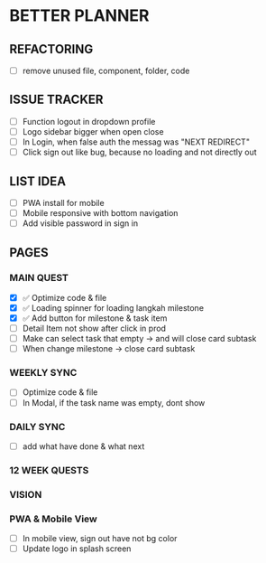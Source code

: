 # BETTER PLANNER

## REFACTORING
- [ ] remove unused file, component, folder, code

## ISSUE TRACKER
- [ ] Function logout in dropdown profile
- [ ] Logo sidebar bigger when open close
- [ ] In Login, when false auth the messag was "NEXT REDIRECT"
- [ ] Click sign out like bug, because no loading and not directly out

## LIST IDEA
- [ ] PWA install for mobile
- [ ] Mobile responsive with bottom navigation
- [ ] Add visible password in sign in

## PAGES
### MAIN QUEST
- [x] ✅ Optimize code & file
- [x] ✅ Loading spinner for loading langkah milestone
- [x] ✅ Add button for milestone & task item
- [ ] Detail Item not show after click in prod
- [ ] Make can select task that empty -> and will close card subtask
- [ ] When change milestone -> close card subtask

### WEEKLY SYNC
- [ ] Optimize code & file
- [ ] In Modal, if the task name was empty, dont show 

### DAILY SYNC
- [ ] add what have done & what next

### 12 WEEK QUESTS

### VISION

### PWA & Mobile View
- [ ] In mobile view, sign out have not bg color
- [ ] Update logo in splash screen